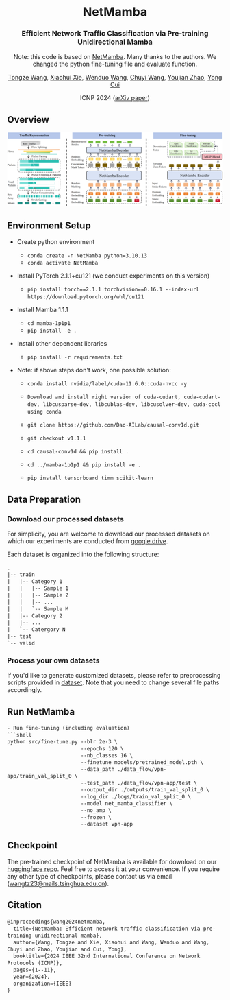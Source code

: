 <div align="center">
<h1>NetMamba </h1>
<h3>Efficient Network Traffic Classification via Pre-training Unidirectional Mamba</h3>

Note: this code is based on [NetMamba](https://github.com/wangtz19/NetMamba). Many thanks to the authors. We changed the python fine-tuning file and evaluate function.

[Tongze Wang](https://github.com/wangtz19), [Xiaohui Xie](https://thuxiexiaohui.github.io/), [Wenduo Wang](https://github.com/Viz7), [Chuyi Wang](https://github.com/Judy456abc), [Youjian Zhao](https://www.cs.tsinghua.edu.cn/info/1126/3576.htm), [Yong Cui](https://www.cuiyong.net/index.html)

ICNP 2024 ([arXiv paper](https://arxiv.org/abs/2405.11449))
</div>

## Overview
<div align="center">
<img src="assets/NetMamba.png" />
</div>

## Environment Setup
- Create python environment
    - `conda create -n NetMamba python=3.10.13`
    - `conda activate NetMamba`
- Install PyTorch 2.1.1+cu121 (we conduct experiments on this version)
    - `pip install torch==2.1.1 torchvision==0.16.1 --index-url https://download.pytorch.org/whl/cu121`
- Install Mamba 1.1.1
    - `cd mamba-1p1p1`
    - `pip install -e .`
- Install other dependent libraries
    - `pip install -r requirements.txt`

- Note: if above steps don't work, one possible solution:
    - `conda install nvidia/label/cuda-11.6.0::cuda-nvcc -y`
    - `Download and install right version of cuda-cudart, cuda-cudart-dev, libcusparse-dev, libcublas-dev, libcusolver-dev, cuda-cccl using conda`

    - `git clone https://github.com/Dao-AILab/causal-conv1d.git`
    - `git checkout v1.1.1`
    - `cd causal-conv1d && pip install .`

    - `cd ../mamba-1p1p1 && pip install -e .`
    - `pip install tensorboard timm scikit-learn`

## Data Preparation
### Download our processed datasets
For simplicity, you are welcome to download our processed datasets on which our experiments are conducted from [google drive](https://drive.google.com/drive/folders/1C1urXBhk09V7Z80Kk5JYuP7QeXiedUIl?usp=sharing). 

Each dataset is organized into the following structure:
```text
.
|-- train
|   |-- Category 1
|   |   |-- Sample 1
|   |   |-- Sample 2
|   |   |-- ...
|   |   `-- Sample M
|   |-- Category 2
|   |-- ...
|   `-- Catergory N
|-- test
`-- valid
```
### Process your own datasets
If you'd like to generate customized datasets, please refer to preprocessing scripts provided in [dataset](https://github.com/wangtz19/NetMamba/tree/main/dataset). Note that you need to change several file paths accordingly.

## Run NetMamba

```
- Run fine-tuning (including evaluation)
```shell
python src/fine-tune.py --blr 2e-3 \
                        --epochs 120 \
                        --nb_classes 16 \
                        --finetune models/pretrained_model.pth \
                        --data_path ./data_flow/vpn-app/train_val_split_0 \
                        --test_path ./data_flow/vpn-app/test \
                        --output_dir ./outputs/train_val_split_0 \
                        --log_dir ./logs/train_val_split_0 \
                        --model net_mamba_classifier \
                        --no_amp \
                        --frozen \
                        --dataset vpn-app
```

## Checkpoint
The pre-trained checkpoint of NetMamba is available for download on our [huggingface repo](https://huggingface.co/wangtz/NetMamba). Feel free to access it at your convenience. If you require any other type of checkpoints, please contact us via email (wangtz23@mails.tsinghua.edu.cn).

## Citation
```
@inproceedings{wang2024netmamba,
  title={Netmamba: Efficient network traffic classification via pre-training unidirectional mamba},
  author={Wang, Tongze and Xie, Xiaohui and Wang, Wenduo and Wang, Chuyi and Zhao, Youjian and Cui, Yong},
  booktitle={2024 IEEE 32nd International Conference on Network Protocols (ICNP)},
  pages={1--11},
  year={2024},
  organization={IEEE}
}
```